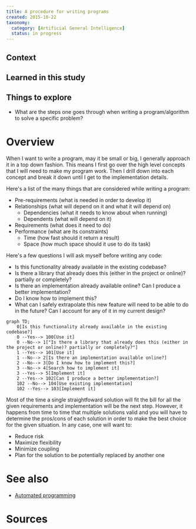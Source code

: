 ```yaml
---
title: A procedure for writing programs
created: 2015-10-22
taxonomy:
  category: [Artificial General Intelligence]
  status: in progress
---
```


## Context

## Learned in this study

## Things to explore
* What are the steps one goes through when writing a program/algorithm to solve a specific problem?

# Overview
When I want to write a program, may it be small or big, I generally approach it in a top down fashion. This means I first go over the high level concepts that I will need to make my program work. Then I drill down into each concept and break it down until I get to the implementation details.

Here's a list of the many things that are considered while writing a program:

* Pre-requirements (what is needed in order to develop it)
* Relationships (what will depend on it and what it will depend on)
	* Dependencies (what it needs to know about when running)
	* Dependents (what will depend on it)
* Requirements (what does it need to do)
* Performance (what are its constraints)
	* Time (how fast should it return a result)
	* Space (how much space should it use to do its task)

Here's a few questions I will ask myself before writing any code:

* Is this functionality already available in the existing codebase?
* Is there a library that already does this (either in the project or online)? partially or completely?
* Is there an implementation already available online? Can I produce a better implementation?
* Do I know how to implement this?
* What can I safely extrapolate this new feature will need to be able to do in the future? Can I account for any of it in my current design?

```mermaid
graph TD;
	0[Is this functionality already available in the existing codebase?]
	0 --Yes--> 100[Use it]
	0 --No--> 1["Is there a library that already does this (either in the project or online)? partially or completely?"]
	1 --Yes--> 101[Use it]
	1 --No--> 2[Is there an implementation available online?]
	2 --No--> 3[Do I know how to implement this?]
	3 --No--> 4[Search how to implement it]
	3 --Yes--> 5[Implement it]
	2 --Yes--> 102[Can I produce a better implementation?]
	102 --No--> 104[Use existing implementation]
	102 --Yes--> 103[Implement it]
```

Most of the time a single straightfoward solution will fit the bill for all the given requirements and implementation will be the next step. However, it happens from time to time that multiple solutions valid and you will have to determine the pros/cons of each solution in order to make the best choice for the given situation. In any case, one will want to:

* Reduce risk
* Maximize flexibility
* Minimize coupling
* Plan for the solution to be potentially replaced by another one

# See also
* [Automated programming](automated-programming)

# Sources